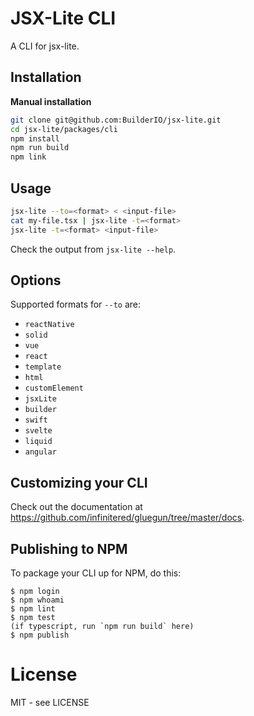 # JSX-Lite CLI

A CLI for jsx-lite.

## Installation

**Manual installation**
```bash
git clone git@github.com:BuilderIO/jsx-lite.git
cd jsx-lite/packages/cli
npm install
npm run build
npm link
```

## Usage

```bash
jsx-lite --to=<format> < <input-file>
cat my-file.tsx | jsx-lite -t=<format>
jsx-lite -t=<format> <input-file>
```

Check the output from `jsx-lite --help`.

## Options

Supported formats for `--to` are:

- `reactNative`
- `solid`
- `vue`
- `react`
- `template`
- `html`
- `customElement`
- `jsxLite`
- `builder`
- `swift`
- `svelte`
- `liquid`
- `angular`

## Customizing your CLI

Check out the documentation at https://github.com/infinitered/gluegun/tree/master/docs.

## Publishing to NPM

To package your CLI up for NPM, do this:

```shell
$ npm login
$ npm whoami
$ npm lint
$ npm test
(if typescript, run `npm run build` here)
$ npm publish
```

# License

MIT - see LICENSE

